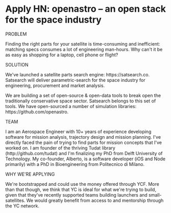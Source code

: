 # Apply HN: openastro – an open stack for the space industry

PROBLEM<p>Finding the right parts for your satellite is time-consuming and inefficient: matching specs consumes a lot of engineering man-hours. Why can&#x27;t it be as easy as shopping for a laptop, cell phone or flight?<p>SOLUTION<p>We&#x27;ve launched a satellite parts search engine: https:&#x2F;&#x2F;satsearch.co. Satsearch will deliver parametric-search for the space industry for engineering, procurement and market analysis.<p>We are building a set of open-source &amp; open-data tools to break open the traditionally conservative space sector. Satsearch belongs to this set of tools. We have open-sourced a number of simulation libraries: https:&#x2F;&#x2F;github.com&#x2F;openastro.<p>TEAM<p>I am an Aerospace Engineer with 10+ years of experience developing software for mission analysis, trajectory design and mission planning. I&#x27;ve directly faced the pain of trying to find parts for mission concepts that I&#x27;ve worked on. I am founder of the thriving Tudat library (http:&#x2F;&#x2F;github.com&#x2F;tudat) and I&#x27;m finalizing my PhD from Delft University of Technology. My co-founder, Alberto, is a software developer (iOS and Node primarily) with a PhD in Bioengineering from Politecnico di Milano.<p>WHY WE&#x27;RE APPLYING<p>We&#x27;re bootstrapped and could use the money offered through YCF. More than that though, we think that YC is ideal for what we&#x27;re trying to build, given that they&#x27;ve recently supported teams building launchers and small-satellites. We would greatly benefit from access to and mentorship through the YC network.
